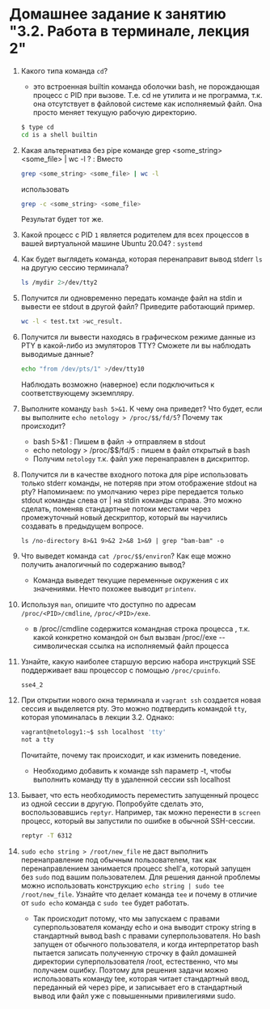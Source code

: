 # Домашнее задание к занятию "3.2. Работа в терминале, лекция 2"

1. Какого типа команда `cd`?
    * это встроенная builtin команда оболочки bash, не порождающая процесс с PID при вызове. Т.е. cd не утилита и не программа, т.к. она отсутствует в файловой системе как исполняемый файл. Она просто меняет текущую рабочую директорию.
    ```bash
    $ type cd
    cd is a shell builtin
    ```

1. Какая альтернатива без pipe команде grep <some_string> <some_file> | wc -l ? : Вместо 
    ```bash
    grep <some_string> <some_file> | wc -l 
    ```
    использовать 
    
    ```bash
    grep -c <some_string> <some_file> 
    ```
    Результат будет тот же.

1. Какой процесс с PID `1` является родителем для всех процессов в вашей виртуальной машине Ubuntu 20.04? : `systemd`

1. Как будет выглядеть команда, которая перенаправит вывод stderr `ls` на другую сессию терминала? 
    ```bash
    ls /mydir 2>/dev/tty2
    ```
1. Получится ли одновременно передать команде файл на stdin и вывести ее stdout в другой файл? Приведите работающий пример.
    ```bash
    wc -l < test.txt >wc_result.
    ```
1. Получится ли вывести находясь в графическом режиме данные из PTY в какой-либо из эмуляторов TTY? Сможете ли вы наблюдать выводимые данные?
    ```bash
    echo "from /dev/pts/1" >/dev/tty10
    ```
    Наблюдать возможно (наверное) если подключиться к соответствующему экземпляру.

1. Выполните команду `bash 5>&1`. К чему она приведет? Что будет, если вы выполните `echo netology > /proc/$$/fd/5`? Почему так происходит? 
    * bash 5>&1 : Пишем в файл -> отправляем в stdout
    * echo netology > /proc/$$/fd/5 :  пишем в файл открытый в bash
    * Получим `netology` т.к. файл уже перенаправлен в дискриптор.

1.  Получится ли в качестве входного потока для pipe использовать только stderr команды, не потеряв при этом отображение stdout на pty? Напоминаем: по умолчанию через pipe передается только stdout команды слева от | на stdin команды справа. Это можно сделать, поменяв стандартные потоки местами через промежуточный новый дескриптор, который вы научились создавать в предыдущем вопросе. 

    ```
    ls /no-directory 8>&1 9>&2 2>&8 1>&9 | grep "bam-bam" -o 
    ```
1. Что выведет команда `cat /proc/$$/environ`? Как еще можно получить аналогичный по содержанию вывод? 
    * Команда выведет текущие переменные окружения с их значениями. Нечто похожее выводит `printenv`.

1. Используя `man`, опишите что доступно по адресам `/proc/<PID>/cmdline`, `/proc/<PID>/exe`. 
    * в /proc/<PID>/cmdline содержится командная строка процесса <PID>, т.к. какой конкретно командой он был вызван
    /proc/<PID>/exe -- символическая ссылка на исполняемый файл процесса <PID>

1. Узнайте, какую наиболее старшую версию набора инструкций SSE поддерживает ваш процессор с помощью `/proc/cpuinfo`.
    ```
    sse4_2
    ```
1. При открытии нового окна терминала и `vagrant ssh` создается новая сессия и выделяется pty. Это можно подтвердить командой `tty`, которая упоминалась в лекции 3.2. Однако:

    ```bash
	vagrant@netology1:~$ ssh localhost 'tty'
	not a tty
    ```

	Почитайте, почему так происходит, и как изменить поведение.

    * Необходимо добавить к команде ssh параметр -t, чтобы выполнить команду tty в удаленной сессии ssh localhost

1. Бывает, что есть необходимость переместить запущенный процесс из одной сессии в другую. Попробуйте сделать это, воспользовавшись `reptyr`. Например, так можно перенести в `screen` процесс, который вы запустили по ошибке в обычной SSH-сессии.

    ```bash
    reptyr -T 6312
    ```
1. `sudo echo string > /root/new_file` не даст выполнить перенаправление под обычным пользователем, так как перенаправлением занимается процесс shell'а, который запущен без `sudo` под вашим пользователем. Для решения данной проблемы можно использовать конструкцию `echo string | sudo tee /root/new_file`. Узнайте что делает команда `tee` и почему в отличие от `sudo echo` команда с `sudo tee` будет работать.

    * Так происходит потому, что мы запускаем с правами суперпользователя команду echo и она выводит строку string в стандартный вывод bash с правами суперпользователя. Но bash запущен от обычного пользователя, и когда интерпретатор bash пытается записать полученную строчку в файл домашней директории суперпользователя /root, естественно, что мы получаем ошибку. Поэтому для решения задачи можно использовать команду tee, которая читает стандартный ввод, переданный ей через pipe, и записывает его в стандартный вывод или файл уже с повышенными привилегиями sudo.


